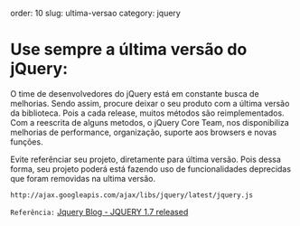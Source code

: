 order: 10
slug: ultima-versao
category: jquery

# Use sempre a última versão do jQuery:

O time de desenvolvedores do jQuery está em constante busca de melhorias. Sendo assim, procure deixar o seu produto com a última versão da biblioteca. Pois a cada release, muitos métodos são reimplementados. Com a reescrita de alguns metodos, o jQuery Core Team, nos disponibiliza melhorias de performance, organização, suporte aos browsers e novas funções.

Evite referênciar seu projeto, diretamente para última versão. Pois dessa forma, seu projeto poderá está fazendo uso de funcionalidades deprecidas que foram removidas na ultima versão.
   
	http://ajax.googleapis.com/ajax/libs/jquery/latest/jquery.js



`Referência:` [Jquery Blog - JQUERY 1.7 released](http://blog.jquery.com/2011/11/03/jquery-1-7-released/)
